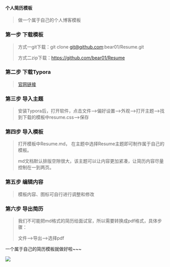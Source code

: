 #### 个人简历模板

> 做一个属于自己的个人博客模板

### 第一步 下载模板

> 方式一git下载：git clone git@github.com:bear01/Resume.git
>
> 方式二zip下载：https://github.com/bear01/Resume

### 第二步 下载Typora

> [官网链接](https://www.typora.io/)

### 第三步 导入主题

> 安装Typora后，打开软件，点击文件-->偏好设置-->外观-->打开主题-->找到下载的模板中resume.css-->保存

### 第四步 导入模板

> 打开模板中Resume.md， 在主题中选择Resume主题即可制作属于自己的模板。
>
> md文档默认排版空隙很大，该主题可以让内容更加紧凑，让简历内容尽量控制在一到两页。

### 第五步 编辑内容

> 模板内容、图标可自行进行调整和修改

### 第六步 导出简历

> 我们不可能把md格式的简历给面试官，所以需要转换成pdf格式，具体步骤：
>
> 文件-->导出-->选择pdf

一个属于自己的简历模板就做好啦~~~



![](C:\Users\win10\Desktop\工作\简历\assets\Resume.png)

